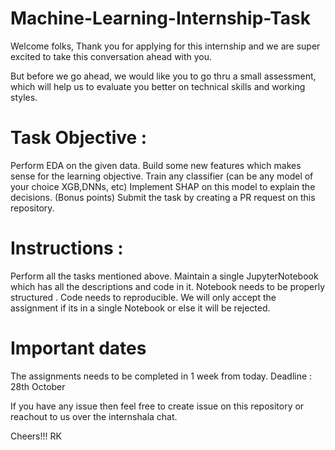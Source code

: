 # Machine-Learning-Internship-Task

Welcome folks, Thank you for applying for this internship and we are super excited to take this conversation ahead with you.

But before we go ahead, we would like you to go thru a small assessment, which will help us to evaluate you better on technical skills and working styles.

# Task Objective :
Perform EDA on the given data.
Build some new features which makes sense for the learning objective.
Train any classifier (can be any model of your choice XGB,DNNs, etc)
Implement SHAP on this model to explain the decisions. (Bonus points)
Submit the task by creating a PR request on this repository.

# Instructions :
Perform all the tasks mentioned above.
Maintain a single JupyterNotebook which has all the descriptions and code in it.
Notebook needs to be properly structured .
Code needs to reproducible.
We will only accept the assignment if its in a single Notebook or else it will be rejected.

# Important dates
The assignments needs to be completed in 1 week from today.
Deadline : 28th October

If you have any issue then feel free to create issue on this repository or reachout to us over the internshala chat.

Cheers!!!
RK
